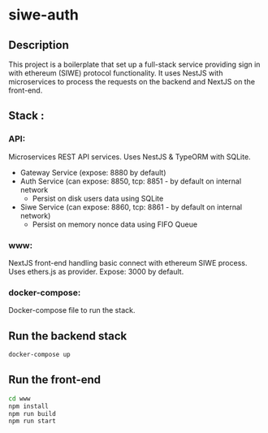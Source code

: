# siwe-auth

## Description

This project is a boilerplate that set up a full-stack service providing sign in with ethereum (SIWE) protocol functionality. 
It uses NestJS with microservices to process the requests on the backend and NextJS on the front-end.

## Stack :
### API: 

Microservices REST API services.
Uses NestJS & TypeORM with SQLite.

- Gateway Service (expose: 8880 by default)
- Auth Service (can expose: 8850, tcp: 8851 - by default on internal network
  - Persist on disk users data using SQLite
- Siwe Service (can expose: 8860, tcp: 8861 - by default on internal network)
  - Persist on memory nonce data using FIFO Queue

### www:
NextJS front-end handling basic connect with ethereum SIWE process. 
Uses ethers.js as provider.
Expose: 3000 by default.

### docker-compose:
Docker-compose file to run the stack.

## Run the backend stack

```bash
docker-compose up
```

## Run the front-end

```bash
cd www
npm install
npm run build
npm run start
```

